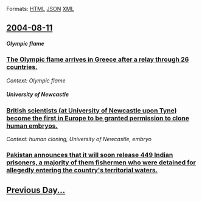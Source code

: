 
Formats: [HTML](2004/08/11/index.html)  [JSON](2004/08/11/index.json)  [XML](2004/08/11/index.xml)  

## [2004-08-11](/news/2004/08/11/index.md)

##### Olympic flame
### [ The Olympic flame arrives in Greece after a relay through 26 countries. ](/news/2004/08/11/the-olympic-flame-arrives-in-greece-after-a-relay-through-26-countries.md)
_Context: Olympic flame_

##### University of Newcastle
### [ British scientists (at University of Newcastle upon Tyne) become the first in Europe to be granted permission to clone human embryos. ](/news/2004/08/11/british-scientists-at-university-of-newcastle-upon-tyne-become-the-first-in-europe-to-be-granted-permission-to-clone-human-embryos.md)
_Context: human cloning, University of Newcastle, embryo_

##### 
### [ Pakistan announces that it will soon release 449 Indian prisoners, a majority of them fishermen who were detained for allegedly entering the country's territorial waters. ](/news/2004/08/11/pakistan-announces-that-it-will-soon-release-449-indian-prisoners-a-majority-of-them-fishermen-who-were-detained-for-allegedly-entering-th.md)
## [Previous Day...](/news/2004/08/10/index.md)

